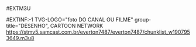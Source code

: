 #EXTM3U

#EXTINF:-1 TVG-LOGO="foto DO CANAL OU FILME"
group-title="DESENHO", CARTOON NETWORK
https://stmv5.samcast.com.br/everton7487/everton7487/chunklist_w1907953649.m3u8

